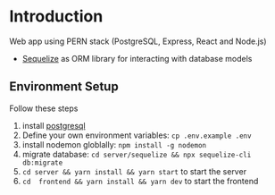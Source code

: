 # Introduction

Web app using PERN stack (PostgreSQL, Express, React and Node.js)
- [Sequelize](https://sequelize.org/) as ORM library for interacting with database models

## Environment Setup

Follow these steps

1. install [postgresql](https://postgresapp.com/downloads.html)
2. Define your own environment variables: `cp .env.example .env`
3. install nodemon globlally: `npm install -g nodemon`
4. migrate database: `cd server/sequelize && npx sequelize-cli db:migrate`
5. `cd server && yarn install && yarn start` to start the server
6. `cd  frontend && yarn install && yarn dev` to start the frontend


<!-- this a test -->



